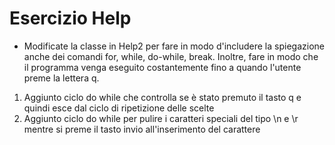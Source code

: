# Esercizio Help
* Modificate la classe in Help2 per fare in modo d'includere la spiegazione anche dei comandi for, while, do-while, break.
Inoltre, fare in modo che il programma venga eseguito costantemente fino a quando l'utente preme la lettera q.

1. Aggiunto ciclo do while che controlla se è stato premuto il tasto q e quindi esce dal ciclo di ripetizione delle scelte
2. Aggiunto ciclo do while per pulire i caratteri speciali del tipo \n e \r mentre si preme il tasto invio all'inserimento del carattere
